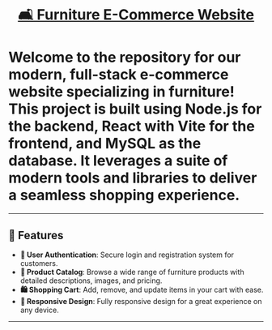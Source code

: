 <div align="center">
  <a href="https://github.com/Johanh0/Soma">
    <h1>🛋️ Furniture E-Commerce Website</h1>
  </a>
</div>

# Welcome to the repository for our modern, full-stack e-commerce website specializing in furniture! This project is built using **Node.js** for the backend, **React** with **Vite** for the frontend, and **MySQL** as the database. It leverages a suite of modern tools and libraries to deliver a seamless shopping experience.

---

## 🌟 Features

- **🔐 User Authentication**: Secure login and registration system for customers.
- **🛒 Product Catalog**: Browse a wide range of furniture products with detailed descriptions, images, and pricing.
- **🛍️ Shopping Cart**: Add, remove, and update items in your cart with ease.
- **📱 Responsive Design**: Fully responsive design for a great experience on any device.

---

